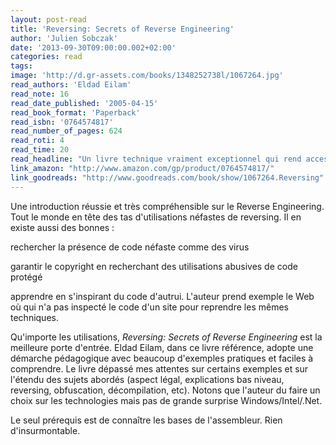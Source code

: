 ```yaml
---
layout: post-read
title: 'Reversing: Secrets of Reverse Engineering'
author: 'Julien Sobczak'
date: '2013-09-30T09:00:00.002+02:00'
categories: read
tags:
image: 'http://d.gr-assets.com/books/1348252738l/1067264.jpg'
read_authors: 'Eldad Eilam'
read_note: 16
read_date_published: '2005-04-15'
read_book_format: 'Paperback'
read_isbn: '0764574817'
read_number_of_pages: 624
read_roti: 4
read_time: 20
read_headline: "Un livre technique vraiment exceptionnel qui rend accessible tous un sujet considéré comme obscur. Un tutoriel de 600 pages qui vous guide pas pas. Passionnant."
link_amazon: "http://www.amazon.com/gp/product/0764574817/"
link_goodreads: "http://www.goodreads.com/book/show/1067264.Reversing"
---
```



Une introduction réussie et très compréhensible sur le Reverse Engineering. Tout le monde en tête des tas d'utilisations néfastes de reversing. Il en existe aussi des bonnes :

rechercher la présence de code néfaste comme des virus

garantir le copyright en recherchant des utilisations abusives de code protégé

apprendre en s'inspirant du code d'autrui. L'auteur prend exemple le Web où qui n'a pas inspecté le code d'un site pour reprendre les mêmes techniques.

Qu'importe les utilisations, *Reversing: Secrets of Reverse Engineering* est la meilleure porte d'entrée. Eldad Eilam, dans ce livre référence, adopte une démarche pédagogique avec beaucoup d'exemples pratiques et faciles à comprendre. Le livre dépassé mes attentes sur certains exemples et sur l'étendu des sujets abordés (aspect légal, explications bas niveau, reversing, obfuscation, décompilation, etc). Notons que l'auteur du faire un choix sur les technologies mais pas de grande surprise Windows/Intel/.Net.

Le seul prérequis est de connaître les bases de l'assembleur. Rien d'insurmontable.

